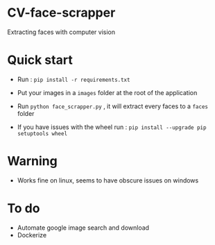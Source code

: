 # CV-face-scrapper
Extracting faces with computer vision
# Quick start
- Run : `pip install -r requirements.txt`  
- Put your images in a `images` folder at the root of the application  
- Run `python face_scrapper.py` , it will extract every faces to a `faces` folder  

- If you have issues with the wheel run : `pip install --upgrade pip setuptools wheel`
# Warning
- Works fine on linux, seems to have obscure issues on windows
# To do
- Automate google image search and download
- Dockerize